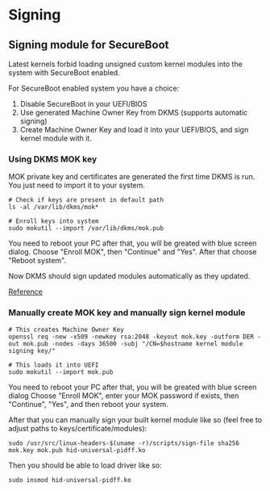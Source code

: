 
# Signing

## Signing module for SecureBoot
Latest kernels forbid loading unsigned custom kernel modules into the system with SecureBoot enabled.

For SecureBoot enabled system you have a choice:
1. Disable SecureBoot in your UEFI/BIOS
2. Use generated Machine Owner Key from DKMS (supports automatic signing)
3. Create Machine Owner Key and load it into your UEFI/BIOS, and sign kernel module with it.

### Using DKMS MOK key
MOK private key and certificates are generated the first time DKMS is run. You just need to import it to your system.
```
# Check if keys are present in default path
ls -al /var/lib/dkms/mok*

# Enroll keys into system
sudo mokutil --import /var/lib/dkms/mok.pub
```
You need to reboot your PC after that, you will be greated with blue screen dialog.
Choose "Enroll MOK", then "Continue" and "Yes". After that choose "Reboot system".

Now DKMS should sign updated modules automatically as they updated.

[Reference](https://github.com/dell/dkms/blob/master/README.md#module-signing)

### Manually create MOK key and manually sign kernel module
```
# This creates Machine Owner Key
openssl req -new -x509 -newkey rsa:2048 -keyout mok.key -outform DER -out mok.pub -nodes -days 36500 -subj "/CN=$hostname kernel module signing key/"

# This loads it into UEFI
sudo mokutil --import mok.pub
```

You need to reboot your PC after that, you will be greated with blue screen dialog
Choose "Enroll MOK", enter your MOK password if exists, then "Continue", "Yes", and then reboot your system.

After that you can manually sign your built kernel module like so (feel free to adjust paths to keys/certificate/modules):
```
sudo /usr/src/linux-headers-$(uname -r)/scripts/sign-file sha256 mok.key mok.pub hid-universal-pidff.ko
```

Then you should be able to load driver like so:
```
sudo insmod hid-universal-pidff.ko
```